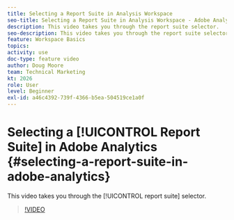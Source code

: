 ```yaml
---
title: Selecting a Report Suite in Analysis Workspace
seo-title: Selecting a Report Suite in Analysis Workspace - Adobe Analytics
description: This video takes you through the report suite selector.
seo-description: This video takes you through the report suite selector. - Adobe Analytics
feature: Workspace Basics
topics: 
activity: use
doc-type: feature video
author: Doug Moore
team: Technical Marketing
kt: 2026
role: User
level: Beginner
exl-id: a46c4392-739f-4366-b5ea-504519ce1a0f
---
```

# Selecting a [!UICONTROL Report Suite] in Adobe Analytics {#selecting-a-report-suite-in-adobe-analytics}

This video takes you through the [!UICONTROL report suite] selector.

>[!VIDEO](https://video.tv.adobe.com/v/23967/?quality=12)
